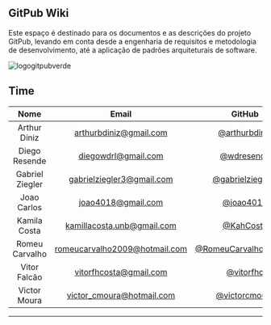 ## GitPub Wiki

Este espaço é destinado para os documentos e as descrições do projeto GitPub, levando em conta desde a engenharia de requisitos e metodologia de desenvolvimento, até a aplicação de padrões arquiteturais de software.

![logogitpubverde](https://user-images.githubusercontent.com/18370133/44854968-5ba19280-ac40-11e8-9b53-ac2d24449c87.png)

## Time

|         Nome          |               Email               |                 GitHub                                              |
|:---------------------:|:---------------------------------:|:-------------------------------------------------------------------:|
|  Arthur Diniz         |  [arthurbdiniz@gmail.com]()       |   [@arthurbdiniz](https://github.com/arthurbdiniz)                  |
|  Diego Resende        |  [diegowdrl@gmail.com]()          |   [@wdresende](https://github.com/wdresende)                        |
|  Gabriel Ziegler      |  [gabrielziegler3@gmail.com]()    |   [@gabrielziegler3](https://github.com/gabrielziegler3)            |
|  Joao Carlos          |  [joao4018@gmail.com]()           |   [@joao4018](https://github.com/joao4018)                          |
|  Kamila Costa         |  [kamillacosta.unb@gmail.com]()   |   [@KahCosta](https://github.com/KahCosta)                          |
|  Romeu Carvalho       |  [romeucarvalho2009@hotmail.com]()|   [@RomeuCarvalhoAntunes](https://github.com/RomeuCarvalhoAntunes)  |
|  Vitor Falcão         |  [vitorfhcosta@gmail.com]()       |   [@vitorfhc](https://github.com/vitorfhc)                          |
|  Victor Moura         |  [victor_cmoura@hotmail.com]()    |   [@victorcmoura](https://github.com/victorcmoura)                  |
---
